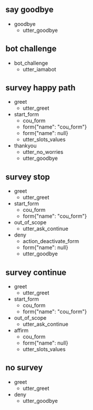 ## say goodbye
* goodbye
  - utter_goodbye

## bot challenge
* bot_challenge
  - utter_iamabot

## survey happy path 
<!-- to start form, instead of affirm, it should be start_form -->

<!-- * greet
    - utter_greet
* affirm
    - cou_form
    - form{"name": "cou_form"}
    - form{"name": null}
    - utter_slots_values
* thankyou
    - utter_no_worries
    - utter_goodbye -->

* greet
    - utter_greet
* start_form
    - cou_form
    - form{"name": "cou_form"}
    - form{"name": null}
    - utter_slots_values
* thankyou
    - utter_no_worries
    - utter_goodbye


## survey stop
* greet
    - utter_greet
* start_form
    - cou_form
    - form{"name": "cou_form"}
* out_of_scope
    - utter_ask_continue
* deny
    - action_deactivate_form
    - form{"name": null}
    - utter_goodbye

## survey continue
* greet
    - utter_greet
* start_form
    - cou_form
    - form{"name": "cou_form"}
* out_of_scope
    - utter_ask_continue
* affirm
    - cou_form
    - form{"name": null}
    - utter_slots_values

## no survey
* greet
    - utter_greet
* deny
    - utter_goodbye



<!-- ## survey backtrack
* greet
    - utter_greet
* affirm
    -cou_form
    -form{"name": "cou_form"}
* mistake
    -cou_ -->
